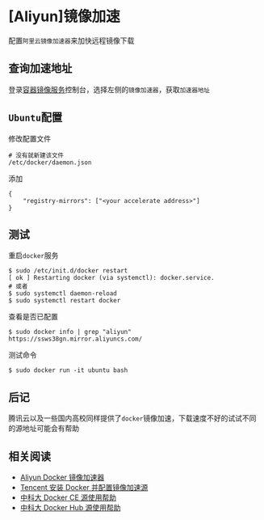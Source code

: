 
# [Aliyun]镜像加速

配置`阿里云镜像加速器`来加快远程镜像下载

## 查询加速地址

登录[容器镜像服务](https://cr.console.aliyun.com/cn-hangzhou/mirrors)控制台，选择左侧的`镜像加速器`，获取`加速器地址`

## `Ubuntu`配置

修改配置文件

    # 没有就新建该文件
    /etc/docker/daemon.json

添加

    {
        "registry-mirrors": ["<your accelerate address>"]
    }

## 测试

重启`docker`服务

    $ sudo /etc/init.d/docker restart
    [ ok ] Restarting docker (via systemctl): docker.service.
    # 或者
    $ sudo systemctl daemon-reload
    $ sudo systemctl restart docker

查看是否已配置

    $ sudo docker info | grep "aliyun"
    https://ssws38gn.mirror.aliyuncs.com/

测试命令

    $ sudo docker run -it ubuntu bash

## 后记

腾讯云以及一些国内高校同样提供了`docker`镜像加速，下载速度不好的试试不同的源地址可能会有帮助

## 相关阅读

* [Aliyun Docker 镜像加速器](https://yq.aliyun.com/articles/29941)
* [Tencent 安装 Docker 并配置镜像加速源](https://cloud.tencent.com/document/product/1207/45596?from=information.detail.%E8%85%BE%E8%AE%AF%E4%BA%91%E5%8A%A0%E9%80%9Fdocker)
* [中科大 Docker CE 源使用帮助](https://mirrors.ustc.edu.cn/help/docker-ce.html)
* [中科大 Docker Hub 源使用帮助](https://mirrors.ustc.edu.cn/help/dockerhub.html)